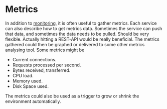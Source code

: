 # Metrics

In addition to [monitoring](Monitoring), it is often useful to gather metrics.  Each service can also describe how to get metrics data.  Sometimes the service can push that data, and sometimes the data needs to be pulled.   Should be very flexible.   Actually hitting a REST-API would be really beneficial.  The metrics gathered could then be graphed or delivered to some other metrics analysing tool.   Some metrics might be 
* Current connections.
* Requests processed per second.
* Bytes received, transferred.
* CPU load.
* Memory used.
* Disk Space used.

The metrics could also be used as a trigger to grow or shrink the environment automatically.
